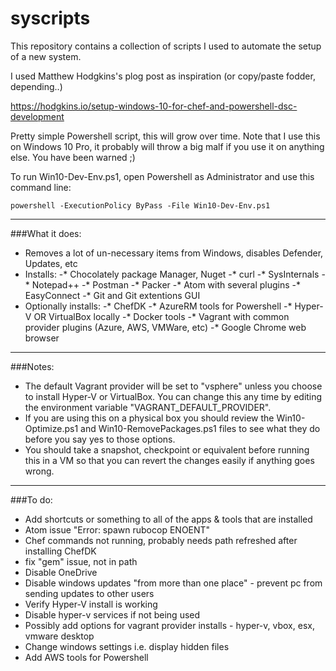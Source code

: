 # syscripts

This repository contains a collection of scripts I used to automate the setup of a new system.

I  used Matthew Hodgkins's plog post as inspiration (or copy/paste fodder, depending..)

https://hodgkins.io/setup-windows-10-for-chef-and-powershell-dsc-development


Pretty simple Powershell script, this will grow over time. Note that I use this on Windows 10 Pro, it probably will throw a big malf if you use it on anything else.  You have been warned ;)

To run Win10-Dev-Env.ps1, open Powershell as Administrator and use this command line:

`powershell -ExecutionPolicy ByPass -File Win10-Dev-Env.ps1`

---

###What it does:
- Removes a lot of un-necessary items from Windows, disables Defender, Updates, etc
- Installs:
-* Chocolately package Manager, Nuget
-* curl
-* SysInternals
-* Notepad++
-* Postman
-* Packer
-* Atom with several plugins
-* EasyConnect
-* Git and Git extentions GUI
- Optionally installs:
-* ChefDK
-* AzureRM tools for Powershell
-* Hyper-V OR VirtualBox locally
-* Docker tools
-* Vagrant with common provider plugins (Azure, AWS, VMWare, etc)
-* Google Chrome web browser

---

###Notes:
- The default Vagrant provider will be set to "vsphere" unless you choose to install Hyper-V or VirtualBox.  You can change this any time by editing the environment variable "VAGRANT_DEFAULT_PROVIDER".
- If you are using this on a physical box you should review the Win10-Optimize.ps1 and Win10-RemovePackages.ps1 files to see what they do before you say yes to those options.
- You should take a snapshot, checkpoint or equivalent before running this in a VM so that you can revert the changes easily if anything goes wrong.

---

###To do:
- Add shortcuts or something to all of the apps & tools that are installed
- Atom issue "Error: spawn rubocop ENOENT"
- Chef commands not running, probably needs path refreshed after installing ChefDK
- fix "gem" issue, not in path
- Disable OneDrive
- Disable windows updates "from more than one place" - prevent pc from sending updates to other users
- Verify Hyper-V install is working
- Disable hyper-v services if not being used
- Possibly add options for vagrant provider installs - hyper-v, vbox, esx, vmware desktop
- Change windows settings i.e. display hidden files
- Add AWS tools for Powershell
